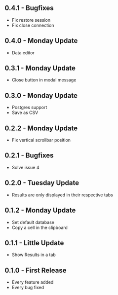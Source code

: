 ## 0.4.1 - Bugfixes
* Fix restore session
* Fix close connection

## 0.4.0 - Monday Update
* Data editor

## 0.3.1 - Monday Update
* Close button in modal message

## 0.3.0 - Monday Update
* Postgres support
* Save as CSV

## 0.2.2 - Monday Update
* Fix vertical scrollbar position

## 0.2.1 - Bugfixes
* Solve issue 4

## 0.2.0 - Tuesday Update
* Results are only displayed in their respective tabs

## 0.1.2 - Monday Update
* Set default database
* Copy a cell in the clipboard

## 0.1.1 - Little Update
* Show Results in a tab

## 0.1.0 - First Release
* Every feature added
* Every bug fixed

